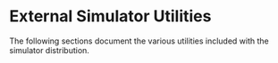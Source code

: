 <!-- vim: set ft=markdown ts=2 sw=2 cc=80 ai et spell nolist wrap lbr :-->
<!-- SPDX-License-Identifier: LicenseRef-CF-GAL -->
<!-- SPDX-FileCopyrightText: 2021-2025 The DPS8M Development Team -->
<!-- scspell-id: 9b4d7c5a-15b6-11f0-b771-80ee73e9b8e7 -->

<!-- pagebreak -->

# External Simulator Utilities

The following sections document the various utilities included with the simulator distribution.

